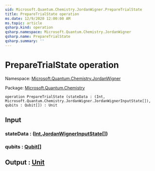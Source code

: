 ```yaml
---
uid: Microsoft.Quantum.Chemistry.JordanWigner.PrepareTrialState
title: PrepareTrialState operation
ms.date: 12/9/2020 12:00:00 AM
ms.topic: article
qsharp.kind: operation
qsharp.namespace: Microsoft.Quantum.Chemistry.JordanWigner
qsharp.name: PrepareTrialState
qsharp.summary: ''
---
```


# PrepareTrialState operation

Namespace: [Microsoft.Quantum.Chemistry.JordanWigner](xref:Microsoft.Quantum.Chemistry.JordanWigner)

Package: [Microsoft.Quantum.Chemistry](https://nuget.org/packages/Microsoft.Quantum.Chemistry)




```qsharp
operation PrepareTrialState (stateData : (Int, Microsoft.Quantum.Chemistry.JordanWigner.JordanWignerInputState[]), qubits : Qubit[]) : Unit
```


## Input

### stateData : ([Int](xref:microsoft.quantum.lang-ref.int),[JordanWignerInputState](xref:Microsoft.Quantum.Chemistry.JordanWigner.JordanWignerInputState)[])




### qubits : [Qubit](xref:microsoft.quantum.lang-ref.qubit)[]





## Output : [Unit](xref:microsoft.quantum.lang-ref.unit)

